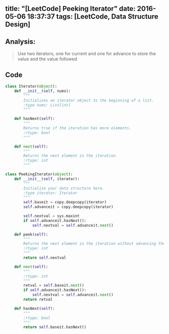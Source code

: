 title: "[LeetCode] Peeking Iterator"
date: 2016-05-06 18:37:37
tags: [LeetCode, Data Structure Design]
---

## Analysis:
> Use two iterators, one for current and one for advance to store the value and the value followed 


## Code
```python
class Iterator(object):
    def __init__(self, nums):
        """
        Initializes an iterator object to the beginning of a list.
        :type nums: List[int]
        """

    def hasNext(self):
        """
        Returns true if the iteration has more elements.
        :rtype: bool
        """

    def next(self):
        """
        Returns the next element in the iteration.
        :rtype: int
        """

class PeekingIterator(object):
    def __init__(self, iterator):
        """
        Initialize your data structure here.
        :type iterator: Iterator
        """
        self.baseit = copy.deepcopy(iterator)
        self.advanceit = copy.deepcopy(iterator)

        self.nextval = sys.maxint
        if self.advanceit.hasNext():
            self.nextval = self.advanceit.next()

    def peek(self):
        """
        Returns the next element in the iteration without advancing the iterator.
        :rtype: int
        """
        return self.nextval

    def next(self):
        """
        :rtype: int
        """
        retval = self.baseit.next()
        if self.advanceit.hasNext():
            self.nextval = self.advanceit.next()
        return retval

    def hasNext(self):
        """
        :rtype: bool
        """
        return self.baseit.hasNext()

```
